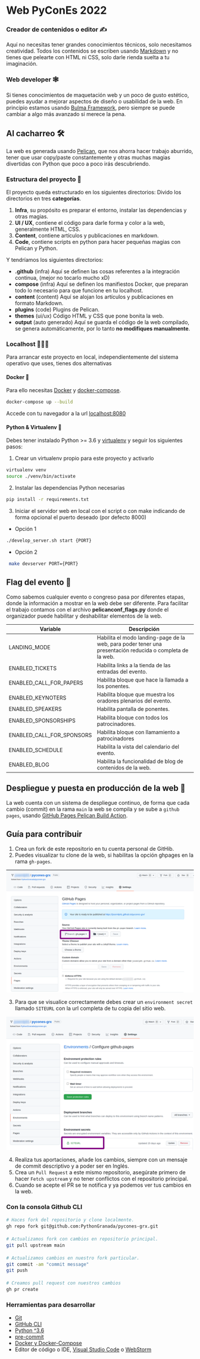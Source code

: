 # Web PyConEs 2022

### Creador de contenidos o editor ✍️

Aquí no necesitas tener grandes conocimientos técnicos, solo necesitamos creatividad.
Todos los contenidos se escriben usando [Markdown](https://markdown.es/) y no tienes que pelearte con HTML ni CSS, solo darle rienda suelta a tu imaginación.

### Web developer 🕸

Si tienes conocimientos de maquetación web y un poco de gusto estético, puedes ayudar a mejorar aspectos de diseño o usabilidad de la web.
En principio estamos usando [Bulma Framework](https://bulma.io/), pero siempre se puede cambiar a algo más avanzado si merece la pena.


## Al cacharreo  🛠

La web es generada usando [Pelican](https://blog.getpelican.com/), que nos ahorra hacer trabajo aburrido, tener que usar copy/paste constantemente y otras muchas magias divertidas con Python que poco a poco irás descubriendo.


### Estructura del proyecto 📂

El proyecto queda estructurado en los siguientes directorios:
Divido los directorios en tres **categorías**.

1. **Infra**, su propósito es preparar el entorno, instalar las dependencias y otras magias.
2. **UI / UX**, contiene el código para darle forma y color a la web, generalmente HTML, CSS.
3. **Content**, contiene artículos y publicaciones en markdown.
4. **Code**, contiene scripts en python para hacer pequeñas magias con Pelican y Python.

Y tendríamos los siguientes directorios:

- **.github** (infra) Aquí se definen las cosas referentes a la integración continua, (mejor no tocarlo mucho xD)
- **compose** (infra) Aquí se definen los manifiestos Docker, que preparan todo lo necesario para que funcione en tu localhost.
- **content** (content) Aquí se alojan los artículos y publicaciones en formato Markdown.
- **plugins** (code) Plugins de Pelican.
- **themes** (ui/ux) Código HTML y CSS que pone bonita la web.
- **output** (auto generado) Aquí se guarda el código de la web compilado, se genera automáticamente, por lo tanto **no modifiques manualmente**.


### Localhost 👨🏼‍💻

Para arrancar este proyecto en local, independientemente del sistema operativo que uses, tienes dos alternativas


#### Docker 🐳

Para ello necesitas [Docker](https://www.docker.com/get-started) y [docker-compose](https://docs.docker.com/compose/install/).

```sh
docker-compose up --build
```

Accede con tu navegador a la url [localhost:8080](http://localhost:8080)

#### Python & Virtualenv 🐍

Debes tener instalado Python >= 3.6 y [virtualenv](https://virtualenv.pypa.io/en/latest/) y seguir los siguientes pasos:

1. Crear un virtualenv propio para este proyecto y activarlo

```bash
virtualenv venv
source ./venv/bin/activate
```

2. Instalar las dependencias Python necesarias

```bash
pip install -r requirements.txt
```

3. Iniciar el servidor web en local con el script o con make indicando de forma opcional el puerto deseado (por defecto 8000)

- Opción 1
```bash
./develop_server.sh start {PORT}
```

- Opción 2
```bash
 make devserver PORT={PORT}
```

## Flag del evento 🏁

Como sabemos cualquier evento o congreso pasa por diferentes etapas, donde la información a mostrar en la web debe ser diferente.
Para facilitar el trabajo contamos con el archivo **pelicanconf_flags.py** donde el organizador puede habilitar y deshabilitar elementos de la web.


| Variable                  | Descripción                                                  |
| ------------------------- | ------------------------------------------------------------ |
| LANDING_MODE              | Habilita el modo landing-page de la web, para poder tener una presentación reducida o completa de la web. |
| ENABLED_TICKETS           | Habilita links a la tienda de las entradas del evento.       |
| ENABLED_CALL_FOR_PAPERS   | Habilita bloque que hace la llamada a los ponentes.          |
| ENABLED_KEYNOTERS         | Habilita bloque que muestra los oradores plenarios del evento. |
| ENABLED_SPEAKERS          | Habilita pantalla de ponentes.                               |
| ENABLED_SPONSORSHIPS      | Habilita bloque con todos los patrocinadores.                |
| ENABLED_CALL_FOR_SPONSORS | Habilita bloque con llamamiento a patrocinadores             |
| ENABLED_SCHEDULE          | Habilita la vista del calendario del evento.                 |
| ENABLED_BLOG              | Habilita la funcionalidad de blog de contenidos de la web.   |

## Despliegue y puesta en producción de la web 🚀

La web cuenta con un sistema de despliegue continuo, de forma que cada cambio (commit) en la rama ``main`` la web se compila y se sube a ``github pages``, usando [GitHub Pages Pelican Build Action](https://github.com/marketplace/actions/github-pages-pelican-build-action).

## Guía para contribuir

1. Crea un fork de este repositorio en tu cuenta personal de GitHib.
2. Puedes visualizar tu clone de la web, si habilitas la opción ghpages en la rama ``gh-pages``.

![](https://github.com/PythonGranada/pycones-grx/blob/main/readme_images/ghpages.png?raw=true)

3. Para que se visualice correctamente debes crear un ``environment secret`` llamado ``SITEURL`` con la url completa de tu copia del sitio web.

![](https://github.com/PythonGranada/pycones-grx/blob/main/readme_images/environ.png?raw=true)

4. Realiza tus aportaciones, añade los cambios, siempre con un mensaje de commit descriptivo y a poder ser en Inglés.
5. Crea un ``Pull Request`` a este mismo repositorio, asegúrate primero de hacer ``Fetch upstream`` y no tener conflictos con el repositorio principal.
6. Cuando se acepte el PR se te notifica y ya podemos ver tus cambios en la web.

### Con la consola Github CLI

```bash
# Haces fork del repositorio y clone localmente.
gh repo fork git@github.com:PythonGranada/pycones-grx.git

# Actualizamos fork con cambios en repositorio principal.
git pull upstream main

# Actualizamos cambios en nuestro fork particular.
git commit -am "commit message"
git push

# Creamos pull request con nuestros cambios
gh pr create
```

### Herramientas para desarrollar

- [Git](https://git-scm.com/book/en/v2/Getting-Started-Installing-Git)
- [GitHub CLI](https://cli.github.com/)
- [Python ^3.6](https://www.python.org/downloads/)
- [pre-commit](https://pre-commit.com/)
- [Docker y Docker-Compose](https://www.docker.com/)
- Editor de código o IDE, [Visual Studio Code](https://code.visualstudio.com/) o [WebStorm](https://www.jetbrains.com/es-es/webstorm/)
